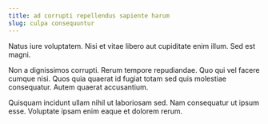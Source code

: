 ```yaml
---
title: ad corrupti repellendus sapiente harum
slug: culpa consequuntur
---
```


Natus iure voluptatem. Nisi et vitae libero aut cupiditate enim illum. Sed est magni.

Non a dignissimos corrupti. Rerum tempore repudiandae. Quo qui vel facere cumque nisi. Quos quia quaerat id fugiat totam sed quis molestiae consequatur. Autem quaerat accusantium.

Quisquam incidunt ullam nihil ut laboriosam sed. Nam consequatur ut ipsum esse. Voluptate ipsam enim eaque et dolorem rerum.
